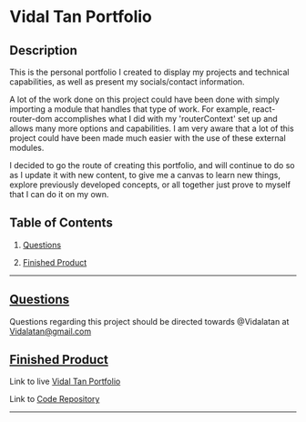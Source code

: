 # Vidal Tan Portfolio

## Description

This is the personal portfolio I created to display my projects and technical capabilities, as well as present my socials/contact information.

A lot of the work done on this project could have been done with simply importing a module that handles that type of work. For example, react-router-dom accomplishes what I did with my 'routerContext' set up and allows many more options and capabilities. I am very aware that a lot of this project could have been made much easier with the use of these external modules.

I decided to go the route of creating this portfolio, and will continue to do so as I update it with new content, to give me a canvas to learn new things, explore previously developed concepts, or all together just prove to myself that I can do it on my own.
## Table of Contents

1.  [Questions](#questions)

2.  [Finished Product](#finished-product)

---

## [Questions](#questions)

 Questions regarding this project should be directed towards @Vidalatan at Vidalatan@gmail.com

## [Finished Product](#finished_product)

Link to live [Vidal Tan Portfolio](https://vidal-portfolio.herokuapp.com/)

Link to [Code Repository](https://github.com/Vidalatan/ReactPortfolio)

---




